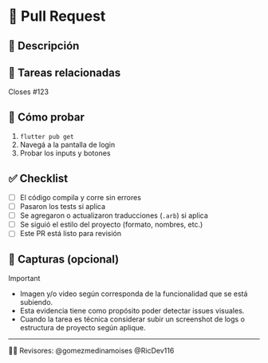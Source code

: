 # 🚀 Pull Request

## 📄 Descripción
<!-- Explicá brevemente qué cambios se hicieron y por qué -->

## 🔗 Tareas relacionadas
<!-- Si aplica, enlazá el ticket/issue -->
Closes #123

## 🧪 Cómo probar
<!-- Instrucciones para probar este PR de forma local -->
1. `flutter pub get`
2. Navegá a la pantalla de login
3. Probar los inputs y botones

## ✅ Checklist
- [ ] El código compila y corre sin errores
- [ ] Pasaron los tests si aplica
- [ ] Se agregaron o actualizaron traducciones (`.arb`) si aplica
- [ ] Se siguió el estilo del proyecto (formato, nombres, etc.)
- [ ] Este PR está listo para revisión

## 📸 Capturas (opcional)
> [!IMPORTANT]
>
> - Imagen y/o video según corresponda de la funcionalidad que se está subiendo.
> - Esta evidencia tiene como propósito poder detectar issues visuales.
> - Cuando la tarea es técnica considerar subir un screenshot de logs o estructura de proyecto según aplique.

---

🧙🏼 Revisores: @gomezmedinamoises @RicDev116